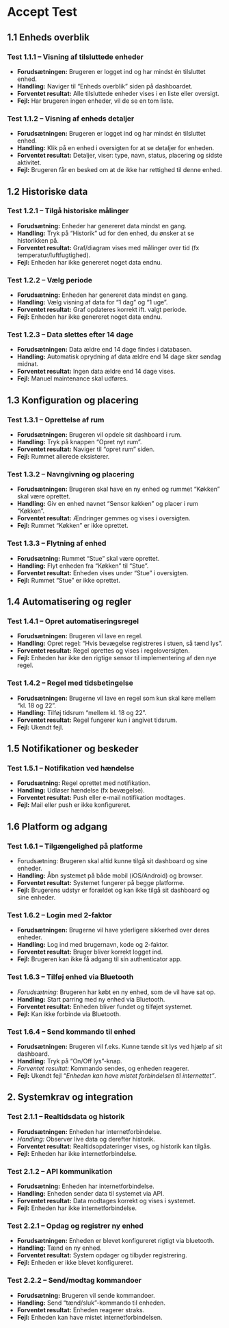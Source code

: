 # Accept Test
## 1.1 Enheds overblik
### Test 1.1.1 – Visning af tilsluttede enheder
* **Forudsætningen:** Brugeren er logget ind og har mindst én tilsluttet enhed.
* **Handling:** Naviger til “Enheds overblik” siden på dashboardet.
* **Forventet resultat:** Alle tilsluttede enheder vises i en liste eller oversigt.
* **Fejl:** Har brugeren ingen enheder, vil de se en tom liste.

### Test 1.1.2 – Visning af enheds detaljer
* **Forudsætningen:** Brugeren er logget ind og har mindst én tilsluttet enhed.
* **Handling:** Klik på en enhed i oversigten for at se detaljer for enheden.
* **Forventet resultat:** Detaljer, viser: type, navn, status, placering og sidste aktivitet.
* **Fejl:** Brugeren får en besked om at de ikke har rettighed til denne enhed.

## 1.2 Historiske data
### Test 1.2.1 – Tilgå historiske målinger
* **Forudsætning:** Enheder har genereret data mindst en gang.
* **Handling:** Tryk på “Historik” ud for den enhed, du ønsker at se historikken på.
* **Forventet resultat:** Graf/diagram vises med målinger over tid (fx temperatur/luftfugtighed).
* **Fejl:** Enheden har ikke genereret noget data endnu.

### Test 1.2.2 – Vælg periode
* **Forudsætning:** Enheden har genereret data mindst en gang.
* **Handling:** Vælg visning af data for “1 dag” og “1 uge”.
* **Forventet resultat:** Graf opdateres korrekt ift. valgt periode.
* **Fejl:** Enheden har ikke genereret noget data endnu.

### Test 1.2.3 – Data slettes efter 14 dage
* **Forudsætningen:** Data ældre end 14 dage findes i databasen.
* **Handling:** Automatisk oprydning af data ældre end 14 dage sker søndag midnat.
* **Forventet resultat:** Ingen data ældre end 14 dage vises.
* **Fejl:** Manuel maintenance skal udføres.

## 1.3 Konfiguration og placering
### Test 1.3.1 – Oprettelse af rum
* **Forudsætningen:** Brugeren vil opdele sit dashboard i rum.
* **Handling:** Tryk på knappen “Opret nyt rum”.
* **Forventet resultat:** Naviger til “opret rum” siden.
* **Fejl:** Rummet allerede eksisterer. 

### Test 1.3.2 – Navngivning og placering
* **Forudsætningen:** Brugeren skal have en ny enhed og rummet “Køkken” skal være oprettet.
* **Handling:** Giv en enhed navnet “Sensor køkken” og placer i rum “Køkken”.
* **Forventet resultat:** Ændringer gemmes og vises i oversigten.
* **Fejl:** Rummet “Køkken” er ikke oprettet.

### Test 1.3.3 – Flytning af enhed
* **Forudsætning:** Rummet “Stue” skal være oprettet.
* **Handling:** Flyt enheden fra “Køkken” til “Stue”.
* **Forventet resultat:** Enheden vises under “Stue” i oversigten.
* **Fejl:** Rummet “Stue” er ikke oprettet.

## 1.4 Automatisering og regler
### Test 1.4.1 – Opret automatiseringsregel
* **Forudsætningen:** Brugeren vil lave en regel.
* **Handling:** Opret regel: “Hvis bevægelse registreres i stuen, så tænd lys”.
* **Forventet resultat:** Regel oprettes og vises i regeloversigten.
* **Fejl:** Enheden har ikke den rigtige sensor til implementering af den nye regel.

### Test 1.4.2 – Regel med tidsbetingelse
* **Forudsætningen:** Brugerne vil lave en regel som kun skal køre mellem “kl. 18 og 22”.
* **Handling:** Tilføj tidsrum “mellem kl. 18 og 22”.
* **Forventet resultat:** Regel fungerer kun i angivet tidsrum.
* **Fejl:** Ukendt fejl.

## 1.5 Notifikationer og beskeder
### Test 1.5.1 – Notifikation ved hændelse
* **Forudsætning:** Regel oprettet med notifikation.
* **Handling:** Udløser hændelse (fx bevægelse).
* **Forventet resultat:** Push eller e-mail notifikation modtages.
* **Fejl:** Mail eller push er ikke konfigureret.

## 1.6 Platform og adgang
### Test 1.6.1 – Tilgængelighed på platforme
* Forudsætning: Brugeren skal altid kunne tilgå sit dashboard og sine enheder.
* **Handling:** Åbn systemet på både mobil (iOS/Android) og browser.
* **Forventet resultat:** Systemet fungerer på begge platforme.
* **Fejl:** Brugerens udstyr er forældet og kan ikke tilgå sit dashboard og sine enheder.

### Test 1.6.2 – Login med 2-faktor
* **Forudsætningen:** Brugerne vil have yderligere sikkerhed over deres enheder.
* **Handling:** Log ind med brugernavn, kode og 2-faktor.
* **Forventet resultat:** Bruger bliver korrekt logget ind.
* **Fejl:** Brugeren kan ikke få adgang til sin authenticator app.

### Test 1.6.3 – Tilføj enhed via Bluetooth
* *Forudsætning:* Brugeren har købt en ny enhed, som de vil have sat op.
* **Handling:** Start parring med ny enhed via Bluetooth.
* **Forventet resultat:** Enheden bliver fundet og tilføjet systemet.
* **Fejl:** Kan ikke forbinde via Bluetooth.

### Test 1.6.4 – Send kommando til enhed
* **Forudsætningen:** Brugeren vil f.eks. Kunne tænde sit lys ved hjælp af sit dashboard.
* **Handling:** Tryk på “On/Off lys”-knap.
* *Forventet resultat:* Kommando sendes, og enheden reagerer.
* **Fejl:** Ukendt fejl *“Enheden kan have mistet forbindelsen til internettet”*.

## 2. Systemkrav og integration
### Test 2.1.1 – Realtidsdata og historik
* **Forudsætningen:** Enheden har internetforbindelse.
* *Handling:* Observer live data og derefter historik.
* **Forventet resultat:** Realtidsopdateringer vises, og historik kan tilgås.
* **Fejl:** Enheden har ikke internetforbindelse.

### Test 2.1.2 – API kommunikation
* **Forudsætning:** Enheden har internetforbindelse.
* **Handling:** Enheden sender data til systemet via API.
* **Forventet resultat:** Data modtages korrekt og vises i systemet.
* **Fejl:** Enheden har ikke internetforbindelse.

### Test 2.2.1 – Opdag og registrer ny enhed
* **Forudsætningen:** Enheden er blevet konfigureret rigtigt via bluetooth.
* **Handling:** Tænd en ny enhed.
* **Forventet resultat:** System opdager og tilbyder registrering.
* **Fejl:** Enheden er ikke blevet konfigureret.

### Test 2.2.2 – Send/modtag kommandoer
* **Forudsætning:** Brugeren vil sende kommandoer.
* **Handling:** Send “tænd/sluk”-kommando til enheden.
* **Forventet resultat:** Enheden reagerer straks.
* **Fejl:** Enheden kan have mistet internetforbindelsen. 
